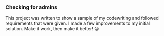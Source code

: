 ### Checking for admins

This project was written to show a sample of my codewriting and followed requirements that were given. I made a few improvements to my initial solution. Make it work, then make it better! :grinning: